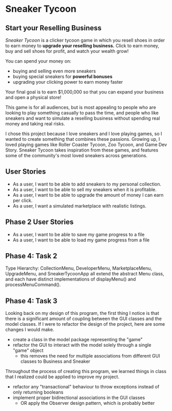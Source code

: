 # Sneaker Tycoon

## Start your Reselling Business

*Sneaker Tycoon* is a clicker tycoon game in which you resell shoes in order to earn money to **upgrade your reselling
business.** Click to earn money, buy and sell shoes for profit, and watch your wealth grow!

You can spend your money on:
- buying and selling even more sneakers
- buying special sneakers for **powerful bonuses**
- upgrading your clicking power to earn money faster

Your final goal is to earn $1,000,000 so that you can expand your business and open a physical store!

This game is for all audiences, but is most appealing to people who are looking to play something casually to pass 
the time, and people who like sneakers and want to simulate a reselling business without spending real money and
taking real risks. 

I chose this project because I love sneakers and I love playing games, so I wanted to create something that combines 
these passions. Growing up, I loved playing games like Roller Coaster Tycoon, Zoo Tycoon, and Game Dev Story. Sneaker
Tycoon takes inspiration from these games, and features some of the community's most loved sneakers across 
generations. 

## User Stories
- As a user, I want to be able to add sneakers to my personal collection.
- As a user, I want to be able to sell my sneakers when it is profitable.
- As a user, I want to be able to upgrade the amount of money I can earn per click.
- As a user, I want a simulated marketplace with realistic listings.

## Phase 2 User Stories
- As a user, I want to be able to save my game progress to a file
- As a user, I want to be able to load my game progress from a file

## Phase 4: Task 2
Type Hierarchy:
CollectionMenu, DeveloperMenu, MarketplaceMenu, UpgradeMenu, and SneakerTycoonApp all extend the abstract Menu class, 
and each have distinct implementations of displayMenu() and processMenuCommand().

## Phase 4: Task 3
Looking back on my design of this program, the first thing I notice is that there is a significant amount of coupling 
between the GUI classes and the model classes. If I were to refactor the design of the project, here are some changes I 
would make.
- create a class in the model package representing the "game"
- refactor the GUI to interact with the model solely through a single "game" object
  - this removes the need for multiple associations from different GUI classes to Business and Sneaker

Throughout the process of creating this program, we learned things in class that I realized could be applied to improve
my project. 
- refactor any "transactional" behaviour to throw exceptions instead of only returning booleans
- implement proper bidirectional associations in the GUI classes 
  - OR apply the Observer design pattern, which is probably better
  
